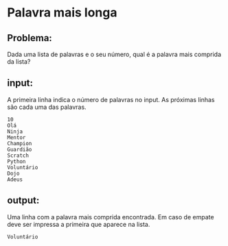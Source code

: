 # Palavra mais longa

## Problema:
Dada uma lista de palavras e o seu número, qual é a palavra mais comprida da lista?

## input:

A primeira linha indica o número de palavras no input.
As próximas linhas são cada uma das palavras.

```
10
Olá
Ninja
Mentor
Champion
Guardião
Scratch
Python
Voluntário
Dojo
Adeus
```

## output:

Uma linha com a palavra mais comprida encontrada. Em caso de empate deve ser impressa a primeira que aparece na lista.
```
Voluntário
```
